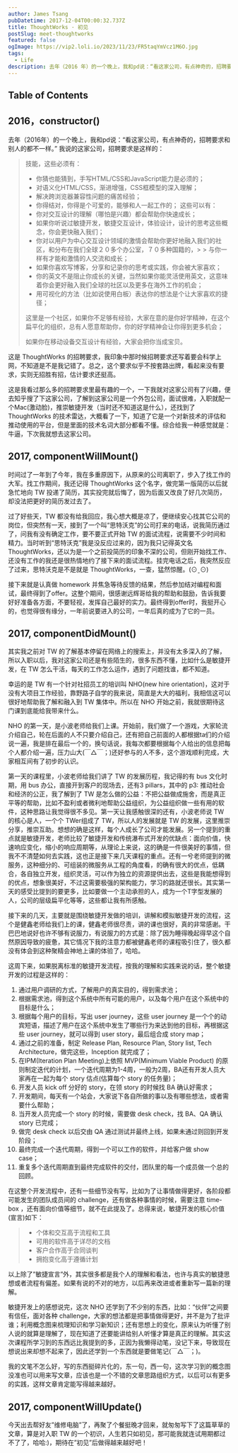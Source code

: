 ```yaml
---
author: James Tsang
pubDatetime: 2017-12-04T00:00:32.737Z
title: ThoughtWorks · 初见
postSlug: meet-thoughtworks
featured: false
ogImage: https://vip2.loli.io/2023/11/23/FR5taqYmVcz1M6O.jpg
tags:
  - Life
description: 去年（2016 年）的一个晚上，我和pd说：“看这家公司，有点神奇的，招聘要求和别人的都不一样。”我说的这家公司，招聘要求是这样的：技能这些必须有：你猜也能猜到，手写 HTML/CSS和JavaScript能力是必须的；对语义化HTML/CSS，渐进增强，CSS框模型的深入理解；解决跨浏览器兼容性问题的痛苦经验；你得结对，你得是个可爱的， 能够和人一起工作的；这些可以有：你对交互设计的理解（哪怕是兴趣）都会帮助你快速成长；如果你听说过敏捷开发，敏捷交互设计，体验设计，设计的思考这些概念，你会更快融入我们...
---
```


## Table of Contents

## 2016，constructor()

去年（2016年）的一个晚上，我和pd说：“看这家公司，有点神奇的，招聘要求和别人的都不一样。”
我说的这家公司，招聘要求是这样的：

> 技能，这些必须有：
>
> - 你猜也能猜到，手写HTML/CSS和JavaScript能力是必须的；
> - 对语义化HTML/CSS，渐进增强，CSS框模型的深入理解；
> - 解决跨浏览器兼容性问题的痛苦经验；
> - 你得结对，你得是个可爱的，能够和人一起工作的；
>   这些可以有：
> - 你对交互设计的理解（哪怕是兴趣）都会帮助你快速成长；
> - 如果你听说过敏捷开发，敏捷交互设计，体验设计，设计的思考这些概念，你会更快融入我们；
> - 你对以用户为中心交互设计领域的激情会帮助你更好地融入我们的社区，和分布在我们全球２０多个办公室，７０多种国籍的，> > 与你一样有才能和激情的人交流和成长；
> - 如果你喜欢写博客，分享和记录你的思考或实践，你会被大家喜欢；
> - 你的英文不是阻止你成长的关键，当然如果你能灵活使用英文，这意味着你会更好融入我们全球的社区以及更多在海外工作的机会；
> - 用可视化的方法（比如说使用白板）表达你的想法是个让大家喜欢的捷径；
>
> 这里是一个社区，如果你不足够有经验，大家在意的是你好学精神，在这个扁平化的组织，总有人愿意帮助你，你的好学精神会让你得到更多机会；
>
> 如果你在移动设备交互设计有经验，大家会把你当成宝贝。

这是 ThoughtWorks 的招聘要求，我印象中那时候招聘要求还写着要会科学上网，不知道是不是我记错了。总之，这个要求似乎不按套路出牌，看起来没有要求，实则无招胜有招，估计要求还挺高。

这是我看过那么多的招聘要求里最有趣的一个，一下我就对这家公司有了兴趣，便去知乎搜了下这家公司，了解到这家公司是一个外包公司，面试很难，入职就配一个Mac(激动脸)，推崇敏捷开发（当时还不知道这是什么），还找到了 ThoughtWorks 的技术雷达，大概看了一下，知道了它是一个对新技术的评估和推动使用的平台，但是里面的技术名词大部分都看不懂。综合给我一种感觉就是：牛逼，下次我就想去这家公司。

## 2017, componentWillMount()

时间过了一年到了今年，我在多重原因下，从原来的公司离职了，步入了找工作的大军。找工作期间，我还记得 ThoughtWorks 这个名字，做完第一版简历以后就急忙地向 TW 投递了简历，其实投完就后悔了，因为后面又改良了好几次简历，却没法把更好的简历发过去了。

过了好些天，TW 都没有给我回应，我心想大概是凉了，便继续安心找其它公司的岗位，但突然有一天，接到了一个叫“思特沃克”的公司打来的电话，说我简历通过了，问我有没有确定工作，要不要正式开始 TW 的面试流程，说需要不少时间和精力。当时听到“思特沃克”我是没反应过来的，因为我只记得英文名 ThoughtWorks，还以为是一个之前投简历的印象不深的公司，但刚开始找工作、还没有工作的我还是很热情地约了接下来的面试流程。挂完电话之后，我突然反应了过来，思特沃克是不是就是 ThoughtWorks，一查，猛然惊醒。(⊙ˍ⊙)

接下来就是认真做 homework 并焦急等待反馈的结果，然后参加结对编程和面试，最终得到了offer。这整个期间，很感谢远辉哥给我的帮助和鼓励，告诉我要好好准备各方面，不要轻视，发挥自己最好的实力。最终得到offer时，我挺开心的，也觉得很有缘分，一年前说要进入的公司，一年后真的成为了它的一员。

## 2017, componentDidMount()

其实我之前对 TW 的了解基本停留在网络上的搜索上，并没有太多深入的了解，所以入职以后，我对这家公司还是有些陌生的，很多东西不懂，比如什么是敏捷开发，在 TW 怎么干活，每天的工作怎么运作，遇到了问题找谁，都不知道。

幸运的是 TW 有一个针对社招员工的培训叫 NHO(new hire orientation)，这对于没有大项目工作经验，靠野路子自学的我来说，简直是大大的福利，我相信这可以很好地帮助我了解和融入到 TW 集体中。所以在 NHO 开始之前，我就很期待这门课到底能给我带来什么。

NHO 的第一天，是小波老师给我们上课。开始前，我们做了一个游戏，大家轮流介绍自己，轮在后面的人不只要介绍自己，还有把自己前面的人都根据ta们的介绍说一遍，我是排在最后一个的，换句话说，我每次都要根据每个人给出的信息把每个人都介绍一遍，压力山大(￣△￣；)还好参与的人不多，这个游戏顺利完成，大家相互间有了初步的认识。

第一天的课程里，小波老师给我们讲了 TW 的发展历程，我记得的有 bus 文化时期，用 bus 办公，直接开到客户的现场去，还有3 pillars，其中的 p3: 推动社会和经济的公正，我了解到了 TW 是怎么做的公益：不把公益做成施舍，而是真正平等的帮助，比如不盈利或者微利地帮助公益组织，为公益组织做一些有用的软件，这种思路让我觉得很不多见。第一天让我感触很深的还有，小波老师说 TW 的核心是人，一个个 TWer组成了 TW，所以人的发展就是 TW 的发展，这里推崇分享，推崇互助。想想的确是这样，每个人成长了公司才能发展。另一个提到的重点就是敏捷开发，老师比较了敏捷开发和传统瀑布式开发的优缺点：面向价值，快速响应变化，缩小的响应周期等，从理论上来说，这的确是一件很美好的事情，但我不不清楚如何去实践，这也正是接下来几天课程的重点。还有一兮老师提到的微服务，这种细分的、可组装的微服务从工程的角度看，的确有很大的优点，低耦合，各自独立开发，组织灵活，可以作为独立的资源提供出去，这些是我能想得到的优点，想象很美好，不过这需要极强的架构能力，学习的路就还很长。其实第一天的感受比提到的要更多，比如要做一个主动承担的人，成为一个T字型发展的人，公司的层级扁平化等等，这些都让我有所感触。

接下来的几天，主要就是围绕敏捷开发做的培训，讲解和模拟敏捷开发的流程，这个是健鑫老师给我们上的课，健鑫老师很尽责，讲的课也很好，真的非常感谢。干巴巴地说好也许不够有说服力，有说服力的方式是：除了因为睡得晚起得早这个自然原因导致的疲惫，其它情况下我的注意力都被健鑫老师的课程吸引住了，很久都没有体会到这种聚精会神地上课的体验了，哈哈。

这周下来，如果脱离标准的敏捷开发流程，按我的理解和实践来说的话，整个敏捷开发的过程是这样的：

1. 通过用户调研的方式，了解用户的真实目的，得到需求池；
2. 根据需求池，得到这个系统中所有可能的用户，以及每个用户在这个系统中的目标是什么；
3. 根据每个用户的目标，写出 user journey，这些 user journey 是一个个的动宾短语，描述了用户在这个系统中发生了哪些行为来达到他的目标，再根据这些 user journey，就可以得到 user story，最后组合成 story map；
4. 通过之前的准备，制定 Release Plan, Resource Plan, Story list, Tech Architecture，做完这些，Inception 就完成了；
5. 在IPM(Iteration Plan Meeting)上依照 MVP(Minimum Viable Product) 的原则制定迭代的计划，一个迭代周期为1-4周，一般为2周，BA还有开发人员大家再在一起为每个 story 估点(估算每个 story 的任务量)；
6. 开发人员 kick off 分好的 story，在领 story 的时候找 BA 确认好需求；
7. 开发期间，每天有一个站会，大家说下各自所做的事以及有哪些想法，或者需要什么帮助；
8. 当开发人员完成一个 story 的时候，需要做 desk check，找 BA、QA 确认 story 已完成；
9. 做完 desk check 以后交由 QA 通过测试并最终上线，如果未通过则回到开发阶段；
10. 最终完成一个迭代周期，得到一个可以工作的软件，并给客户做 show case；
11. 重复多个迭代周期直到最终完成软件的交付，团队里的每一个成员做一个总的回顾。

在这整个开发流程中，还有一些细节没有写，比如为了让事情做得更好，各阶段都可能发生的团队成员间的 challenge，还有做各种事情的时候，需要注意 time-box ，还有面向价值等细节，就不在此提及了。总得来说，敏捷开发的核心价值(宣言)如下：

> - 个体和交互高于流程和工具
> - 可用的软件高于详尽的文档
> - 客户合作高于合同谈判
> - 拥抱变化高于遵循计划

以上除了”敏捷宣言”外，其实很多都是我个人的理解和看法，也许与真实的敏捷思想或者流程有偏差。如果有说的不对的地方，以后再来改进或者重新写一篇新的理解。

敏捷开发上的感想说完，这次 NHO 还学到了不少别的东西，比如：“伙伴”之间要有信任，面对各种 challenge，大家的想法都是把事情做得更好，并不是为了批评谁；利用概念图来梳理知识和学习新知识；还有思想上的变化，原来认为听懂了别人说的就算是理解了，现在知道了还要能讲给别人听懂才算是真正的理解。其实这次课程所学习到的东西远比我提到的多，正因为我懒得动笔，没记下来，导致现在想说出来却想不起来了，因此还学到一个东西就是要做笔记(￣△￣；)。

我的文笔不怎么好，写的东西挺碎片化的，东一句，西一句，这次学习到的概念图没准也可以用来写文章，应该也是一个不错的文章思路组织方式，以后可以有更多的实践，这样文章肯定能写得越来越好。

## 2017, componentWillUpdate()

今天出去帮好友”维修电脑”了，再聚了个餐挺晚才回来，就匆匆写下了这篇草草的文章，算是对入职 TW 的一个初识，人生若只如初见，那可能我就连试用期都过不了了，哈哈:)，期待在”初见”后做得越来越好吧！
